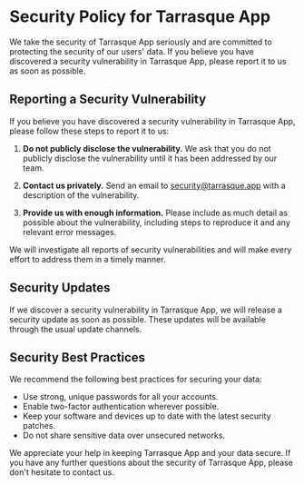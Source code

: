 # Security Policy for Tarrasque App

We take the security of Tarrasque App seriously and are committed to protecting the security of our users' data. If you believe you have discovered a security vulnerability in Tarrasque App, please report it to us as soon as possible.

## Reporting a Security Vulnerability

If you believe you have discovered a security vulnerability in Tarrasque App, please follow these steps to report it to us:

1. **Do not publicly disclose the vulnerability.** We ask that you do not publicly disclose the vulnerability until it has been addressed by our team.

2. **Contact us privately.** Send an email to <security@tarrasque.app> with a description of the vulnerability.

3. **Provide us with enough information.** Please include as much detail as possible about the vulnerability, including steps to reproduce it and any relevant error messages.

We will investigate all reports of security vulnerabilities and will make every effort to address them in a timely manner.

## Security Updates

If we discover a security vulnerability in Tarrasque App, we will release a security update as soon as possible. These updates will be available through the usual update channels.

## Security Best Practices

We recommend the following best practices for securing your data:

- Use strong, unique passwords for all your accounts.
- Enable two-factor authentication wherever possible.
- Keep your software and devices up to date with the latest security patches.
- Do not share sensitive data over unsecured networks.

We appreciate your help in keeping Tarrasque App and your data secure. If you have any further questions about the security of Tarrasque App, please don't hesitate to contact us.
